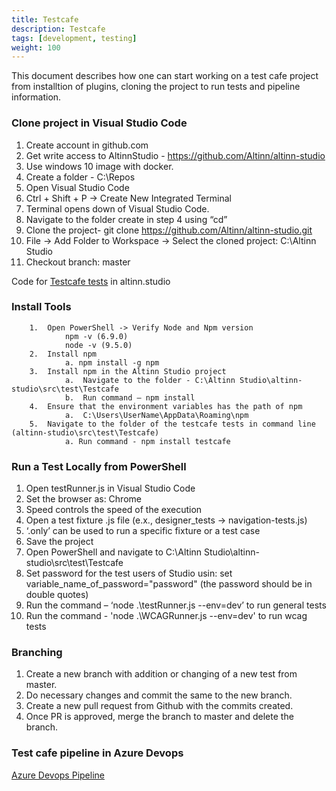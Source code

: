 ```yaml
---
title: Testcafe
description: Testcafe
tags: [development, testing]
weight: 100
---
```

This document describes how one can start working on a test cafe project from installtion of plugins, cloning the project to run tests and pipeline information.

### Clone project in Visual Studio Code
1.	Create account in github.com
2.	Get write access to AltinnStudio - https://github.com/Altinn/altinn-studio
3.	Use windows 10 image with docker.
4.	Create a folder - C:\Repos
5.	Open Visual Studio Code
6.	Ctrl + Shift + P -> Create New Integrated Terminal
7.	Terminal opens down of Visual Studio Code.
8.	Navigate to the folder create in step 4 using “cd”
9.	Clone the project- git clone https://github.com/Altinn/altinn-studio.git
10.	File -> Add Folder to Workspace -> Select the cloned project: C:\Altinn Studio
11.	Checkout branch: master

Code for [Testcafe tests](https://github.com/Altinn/altinn-studio/tree/master/src/test/Testcafe) in altinn.studio

### Install Tools
        1.	Open PowerShell -> Verify Node and Npm version
                npm -v (6.9.0)
                node -v (9.5.0)
        2.	Install npm
                a. npm install -g npm
        3.	Install npm in the Altinn Studio project
                a.	Navigate to the folder - C:\Altinn Studio\altinn-studio\src\test\Testcafe
                b.	Run command – npm install
        4.	Ensure that the environment variables has the path of npm
                a.	C:\Users\UserName\AppData\Roaming\npm
        5.  Navigate to the folder of the testcafe tests in command line (altinn-studio\src\test\Testcafe)
                a. Run command - npm install testcafe

### Run a Test Locally from PowerShell
1. Open testRunner.js in Visual Studio Code
2. Set the browser as: Chrome
3. Speed controls the speed of the execution
4. Open a test fixture .js file (e.x., designer_tests -> navigation-tests.js)
5. ‘.only’ can be used to run a specific fixture or a test case
6. Save the project
7. Open PowerShell and navigate to C:\Altinn Studio\altinn-studio\src\test\Testcafe
8. Set password for the test users of Studio usin: set variable_name_of_password="password" (the password should be in double quotes)
9. Run the command – ‘node .\testRunner.js --env=dev’ to run general tests
10. Run the command - 'node .\WCAGRunner.js --env=dev' to run wcag tests

### Branching
1. Create a new branch with addition or changing of a new test from master.
2. Do necessary changes and commit the same to the new branch.
3. Create a new pull request from Github with the commits created.
4. Once PR is approved, merge the branch to master and delete the branch.

### Test cafe pipeline in Azure Devops
[Azure Devops Pipeline](https://dev.azure.com/brreg/altinn-studio/_build?definitionId=25)
